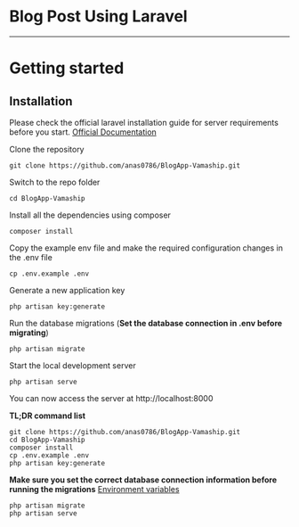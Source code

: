 # Blog Post Using Laravel

----------

# Getting started

## Installation

Please check the official laravel installation guide for server requirements before you start. [Official Documentation](https://laravel.com/docs/5.4/installation#installation)


Clone the repository

    git clone https://github.com/anas0786/BlogApp-Vamaship.git

Switch to the repo folder

    cd BlogApp-Vamaship

Install all the dependencies using composer

    composer install

Copy the example env file and make the required configuration changes in the .env file

    cp .env.example .env

Generate a new application key

    php artisan key:generate

Run the database migrations (**Set the database connection in .env before migrating**)

    php artisan migrate

Start the local development server

    php artisan serve

You can now access the server at http://localhost:8000

**TL;DR command list**

    git clone https://github.com/anas0786/BlogApp-Vamaship.git
    cd BlogApp-Vamaship
    composer install
    cp .env.example .env
    php artisan key:generate 
    
**Make sure you set the correct database connection information before running the migrations** [Environment variables](#environment-variables)

    php artisan migrate
    php artisan serve
